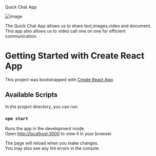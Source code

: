 Quick Chat App

![image](https://github.com/user-attachments/assets/09a2ba9e-162b-4ad6-b861-b4fe1a549007)


The Quick Chat App allows us to share text,images,video and document. This app also allows us to video call one on one for efficient communication.






# Getting Started with Create React App

This project was bootstrapped with [Create React App](https://github.com/facebook/create-react-app).

## Available Scripts

In the project directory, you can run:

### `npm start`

Runs the app in the development mode.\
Open [http://localhost:3000](http://localhost:3000) to view it in your browser.

The page will reload when you make changes.\
You may also see any lint errors in the console.


